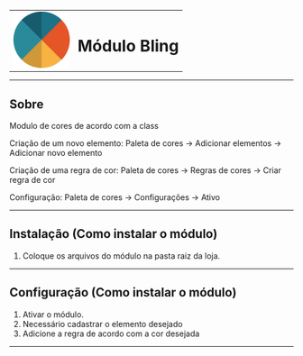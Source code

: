 <table>
    <tr>
        <td>
            <img src="./.github/assets/img/logo.png" width="100px">
        </td>
        <td>
            <h1 style="font-weight:bold">Módulo Bling</h1>
        </td>
    </tr>
</table>

---

## Sobre
Modulo de cores de acordo com a class 

Criação de um novo elemento:
Paleta de cores -> Adicionar elementos -> Adicionar novo elemento

Criação de uma regra de cor:
Paleta de cores -> Regras de cores -> Criar regra de cor

Configuração:
Paleta de cores -> Configurações -> Ativo

---

## Instalação (Como instalar o módulo)

1. Coloque os arquivos do módulo na pasta raiz da loja.

---

## Configuração (Como instalar o módulo)

1. Ativar o módulo.
2. Necessário cadastrar o elemento desejado
3. Adicione a regra de acordo com a cor desejada
---
